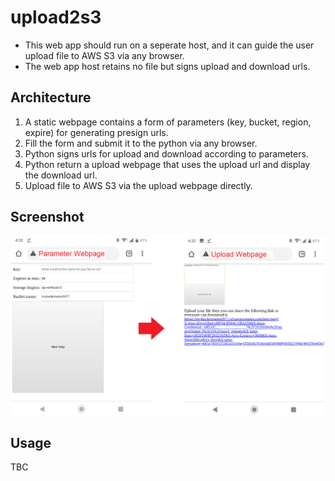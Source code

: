 # upload2s3 
* This web app should run on a seperate host, and it can guide the user upload file to AWS S3 via any browser.
* The web app host retains no file but signs upload and download urls. 
## Architecture
1. A static webpage contains a form of parameters (key, bucket, region, expire) for generating presign urls.
2. Fill the form and submit it to the python via any browser.
3. Python signs urls for upload and download according to parameters.
4. Python return a upload webpage that uses the upload url and display the download url.
5. Upload file to AWS S3 via the upload webpage directly.
## Screenshot
![alt text](https://github.com/xg590/upload2s3/raw/main/screenshot.png "s3") 
## Usage
TBC
